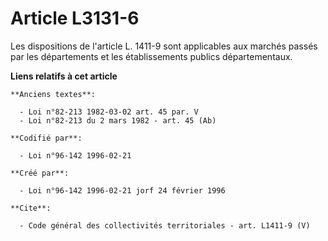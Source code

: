 # Article L3131-6

Les dispositions de l'article L. 1411-9 sont applicables aux marchés passés par les départements et les établissements
publics départementaux.

**Liens relatifs à cet article**

	**Anciens textes**:

	  - Loi n°82-213 1982-03-02 art. 45 par. V
	  - Loi n°82-213 du 2 mars 1982 - art. 45 (Ab)

	**Codifié par**:

	  - Loi n°96-142 1996-02-21

	**Créé par**:

	  - Loi n°96-142 1996-02-21 jorf 24 février 1996

	**Cite**:

	  - Code général des collectivités territoriales - art. L1411-9 (V)
